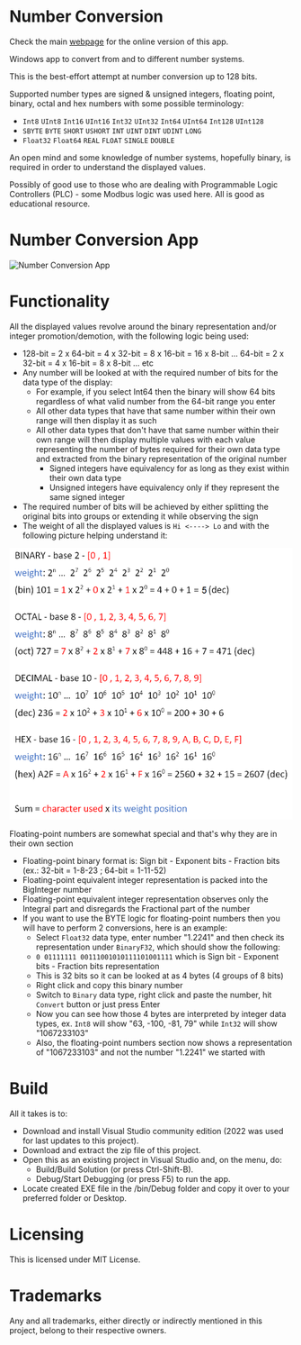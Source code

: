 # Number Conversion

Check the main [webpage](https://github.com/GitHubDragonFly) for the online version of this app.

Windows app to convert from and to different number systems.

This is the best-effort attempt at number conversion up to 128 bits.

Supported number types are signed & unsigned integers, floating point, binary, octal and hex numbers with some possible terminology:
- `Int8` `UInt8` `Int16` `UInt16` `Int32` `UInt32` `Int64` `UInt64` `Int128` `UInt128` 
- `SBYTE` `BYTE` `SHORT` `USHORT` `INT` `UINT` `DINT` `UDINT` `LONG`
- `Float32` `Float64` `REAL` `FLOAT` `SINGLE` `DOUBLE`

An open mind and some knowledge of number systems, hopefully binary, is required in order to understand the displayed values.

Possibly of good use to those who are dealing with Programmable Logic Controllers (PLC) - some Modbus logic was used here. All is good as educational resource.

# Number Conversion App

![Number Conversion App](screenshot/Number%20Conversion.png?raw=true)

# Functionality
All the displayed values revolve around the binary representation and/or integer promotion/demotion, with the following logic being used:

- 128-bit = 2 x 64-bit = 4 x 32-bit = 8 x 16-bit = 16 x 8-bit ... 64-bit = 2 x 32-bit = 4 x 16-bit = 8 x 8-bit ... etc
- Any number will be looked at with the required number of bits for the data type of the display:
  - For example, if you select Int64 then the binary will show 64 bits regardless of what valid number from the 64-bit range you enter
  - All other data types that have that same number within their own range will then display it as such
  - All other data types that don't have that same number within their own range will then display multiple values with each value representing the number of bytes required for their own data type and extracted from the binary representation of the original number
    - Signed integers have equivalency for as long as they exist within their own data type
    - Unsigned integers have equivalency only if they represent the same signed integer
- The required number of bits will be achieved by either splitting the original bits into groups or extending it while observing the sign
- The weight of all the displayed values is `Hi <----> Lo` and with the following picture helping understand it:

![Number Systems](screenshot/Number%20Systems.png?raw=true)

Floating-point numbers are somewhat special and that's why they are in their own section
- Floating-point binary format is: Sign bit - Exponent bits - Fraction bits (ex.: 32-bit = 1-8-23 ; 64-bit = 1-11-52)
- Floating-point equivalent integer representation is packed into the BigInteger number
- Floating-point equivalent integer representation observes only the Integral part and disregards the Fractional part of the number
- If you want to use the BYTE logic for floating-point numbers then you will have to perform 2 conversions, here is an example:
  - Select `Float32` data type, enter number "1.2241" and then check its representation under `BinaryF32`, which should show the following:
   - `0 01111111 00111001010111101001111` which is Sign bit - Exponent bits - Fraction bits representation
   - This is 32 bits so it can be looked at as 4 bytes (4 groups of 8 bits)
  - Right click and copy this binary number
  - Switch to `Binary` data type, right click and paste the number, hit `Convert` button or just press Enter
  - Now you can see how those 4 bytes are interpreted by integer data types, ex. `Int8` will show "63, -100, -81, 79" while `Int32` will show "1067233103"
  - Also, the floating-point numbers section now shows a representation of "1067233103" and not the number "1.2241" we started with
 
# Build
All it takes is to:

- Download and install Visual Studio community edition (2022 was used for last updates to this project).
- Download and extract the zip file of this project.
- Open this as an existing project in Visual Studio and, on the menu, do:
  - Build/Build Solution (or press Ctrl-Shift-B).
  - Debug/Start Debugging (or press F5) to run the app.
- Locate created EXE file in the /bin/Debug folder and copy it over to your preferred folder or Desktop.

# Licensing
This is licensed under MIT License.

# Trademarks
Any and all trademarks, either directly or indirectly mentioned in this project, belong to their respective owners.

